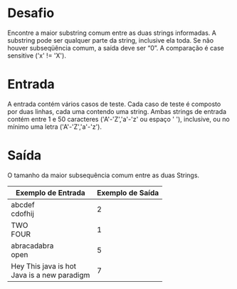 # Desafio
Encontre a maior substring comum entre as duas strings informadas. A substring pode ser qualquer parte da string, inclusive ela toda. Se não houver subseqüência comum, a saída deve ser “0”. A comparação é case sensitive ('x' != 'X').

# Entrada
A entrada contém vários casos de teste. Cada caso de teste é composto por duas linhas, cada uma contendo uma string. Ambas strings de entrada contém entre 1 e 50 caracteres ('A'-'Z','a'-'z' ou espaço ' '), inclusive, ou no mínimo uma letra ('A'-'Z','a'-'z').

# Saída
O tamanho da maior subsequência comum entre as duas Strings.

| Exemplo de Entrada | Exemplo de Saída|
| ---|--- |
| abcdef<br />cdofhij|2|
|TWO<br />FOUR|1|
|abracadabra<br />open|5|
|Hey This java is hot<br />Java is a new paradigm|7 |